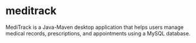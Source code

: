 # meditrack
MediTrack is a Java-Maven desktop application that helps users manage medical records, prescriptions, and appointments using a MySQL database.
